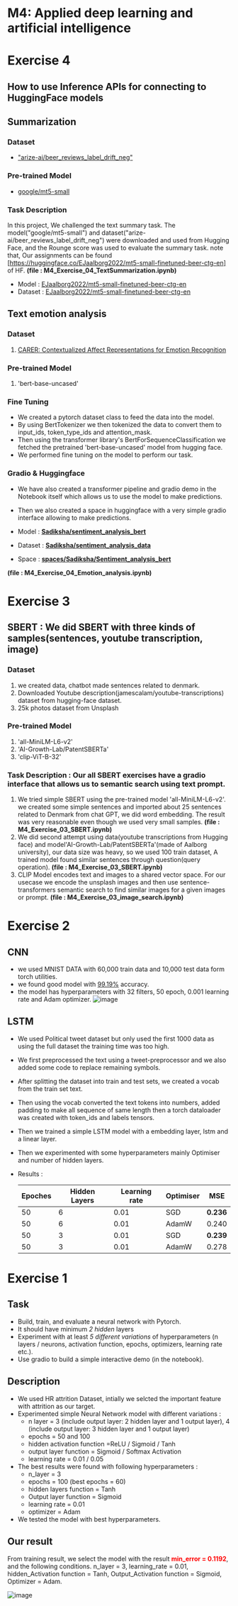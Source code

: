 # **M4: Applied deep learning and artificial intelligence**
# Exercise 4
##  **How to use Inference APIs for connecting to HuggingFace models**
## Summarization 
### Dataset
- ["arize-ai/beer_reviews_label_drift_neg"](https://huggingface.co/datasets/arize-ai/beer_reviews_label_drift_neg)
### Pre-trained Model
- [google/mt5-small](https://huggingface.co/google/mt5-small)
### Task Description
In this project, We challenged the text summary task. The model("google/mt5-small") and dataset("arize-ai/beer_reviews_label_drift_neg") were downloaded and used from Hugging Face, and the Rounge score was used to evaluate the summary task. 
note that, Our assignments can be found [https://huggingface.co/EJaalborg2022/mt5-small-finetuned-beer-ctg-en] of HF.
**(file : M4_Exercise_04_TextSummarization.ipynb)**

- Model : [EJaalborg2022/mt5-small-finetuned-beer-ctg-en](https://huggingface.co/EJaalborg2022/mt5-small-finetuned-beer-ctg-en)
- Dataset : [EJaalborg2022/mt5-small-finetuned-beer-ctg-en](https://huggingface.co/datasets/EJaalborg2022/mt5-small-finetuned-beer-ctg-en)

## Text emotion analysis 
### Dataset
1. [CARER: Contextualized Affect Representations for Emotion Recognition](https://www.kaggle.com/datasets/parulpandey/emotion-dataset)
### Pre-trained Model
1. 'bert-base-uncased'

### Fine Tuning
- We created a pytorch dataset class to feed the data into the model.
- By using BertTokenizer we then tokenized the data to convert them to input_ids, token_type_ids and attention_mask.
- Then using the transformer library's BertForSequenceClassification we fetched the pretrained 'bert-base-uncased' model from hugging face.
- We performed fine tuning on the model to perform our task.

### Gradio & Huggingface
- We have also created a transformer pipeline and gradio demo in the Notebook itself which allows us to use the model to make predictions.
- Then we also created a space in huggingface with a very simple gradio interface allowing to make predictions.

- Model : **[Sadiksha/sentiment_analysis_bert](https://huggingface.co/Sadiksha/sentiment_analysis_bert)**
- Dataset : **[Sadiksha/sentiment_analysis_data](https://huggingface.co/datasets/Sadiksha/sentiment_analysis_data)**
- Space : **[spaces/Sadiksha/Sentiment_analysis_bert](https://huggingface.co/spaces/Sadiksha/Sentiment_analysis_bert)**

**(file : M4_Exercise_04_Emotion_analysis.ipynb)**



# Exercise 3
## SBERT : We did SBERT with three kinds of samples(sentences, youtube transcription, image)
### Dataset
1. we created data, chatbot made sentences related to denmark.
2. Downloaded Youtube description(jamescalam/youtube-transcriptions) dataset from hugging-face dataset.
3. 25k photos dataset from Unsplash  
### Pre-trained Model
1. 'all-MiniLM-L6-v2'
2. 'AI-Growth-Lab/PatentSBERTa'
3. 'clip-ViT-B-32'

### Task Description : Our all SBERT exercises have a gradio interface that allows us to semantic search using text prompt. 

1. We tried simple SBERT using the pre-trained model 'all-MiniLM-L6-v2'. we created some simple sentences and imported about 25 sentences related to Denmark from chat GPT, we did word embedding. The result was very reasonable even though we used very small samples.
**(file : M4_Exercise_03_SBERT.ipynb)**
2. We did second attempt using data(youtube transcriptions from Hugging face) and model'AI-Growth-Lab/PatentSBERTa'(made of Aalborg university), our data size was heavy, so we used 100 train dataset, A trained model found similar sentences through question(query operation).
**(file : M4_Exercise_03_SBERT.ipynb)**
3. CLIP Model encodes text and images to a shared vector space. For our usecase we encode the unsplash images and then use sentence-transformers semantic search to find similar images for a given images or prompt. 
**(file : M4_Exercise_03_image_search.ipynb)**



# Exercise 2
## CNN
- we used MNIST DATA with 60,000 train data and 10,000 test data form torch utilities.
- we found good model with <u>99.19%</u> accuracy.
- the model has hyperparameters with 32 filters, 50 epoch, 0.001 learning rate and Adam optimizer.
![image](https://user-images.githubusercontent.com/112074208/218149091-771d4930-f8b6-42a7-93a7-f08291386d6a.png)

## LSTM
- We used Political tweet dataset but only used the first 1000 data as using the full dataset the training time was too high.
- We first preprocessed the text using a tweet-preprocessor and we also added some code to replace remaining symbols.
- After splitting the dataset into train and test sets, we created a vocab from the train set text.
- Then using the vocab converted the text tokens into numbers, added padding to make all sequence of same length then a torch dataloader was created with token_ids and labels tensors.
- Then we trained a simple LSTM model with a embedding layer, lstm and a linear layer.
- Then we experimented with some hyperparameters mainly Optimiser and number of hidden layers.


- Results : 

  | Epoches 	| Hidden Layers 	| Learning rate| Optimiser 	| MSE   	|
  |---------	|---------------	|-----------	 |-----------	|-------	|
  | 50      	| 6             	|0.01          | SGD       	| **0.236** 	|
  | 50      	| 6             	|0.01          | AdamW     	| 0.240 	|
  | 50      	| 3             	|0.01          | SGD       	 | **0.239** 	|
  | 50      	| 3             	|0.01          | AdamW     	| 0.278 	|
  

# Exercise 1 
## Task 
- Build, train, and evaluate a neural network with Pytorch.
- It should have minimum *2 hidden* layers
- Experiment with at least *5 different variations* of hyperparameters (n layers / neurons, activation function, epochs, optimizers, learning rate etc.).
- Use gradio to build a simple interactive demo (in the notebook).

## Description
- We used HR attrition Dataset, intially we selcted the important feature with attrition as our target. 
- Experimented simple Neural Network model with different variations : 
  - n layer = 3 (include output layer: 2 hidden layer and 1 output layer), 4 (include output layer: 3 hidden layer and 1 output layer)
  - epochs = 50 and 100
  - hidden activation function =ReLU / Sigmoid / Tanh
  - output layer function = Sigmoid / Softmax Activation
  - learning rate = 0.01 / 0.05
- The best results were found with following hyperparameters : 
  - n_layer = 3
  - epochs = 100 (best epochs = 60)
  - hidden layers function = Tanh
  - Output layer function = Sigmoid
  - learning rate = 0.01
  - optimizer = Adam
- We tested the model with best hyperparameters. 

## Our result
From training result, we select the model with the result <font color = 'red'>**min_error = 0.1192**</font>, and the following conditions.
n_layer = 3, learning_rate = 0.01, hidden_Activation function = Tanh, Output_Activation function = Sigmoid, Optimizer = Adam.

![image](https://user-images.githubusercontent.com/112074208/216768787-0886487a-b788-411d-985c-743fced5636b.png)

